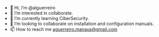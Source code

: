 - 👋 Hi, I’m @alguerreiro
- 👀 I’m interested in collaborate.
- 🌱 I’m currently learning CiberSecurity.
- 💞️ I’m looking to collaborate on installation and configuration manuals.
- 📫 How to reach me aguerreiro.manaus@gmail.com

<!---
alguerreiro/alguerreiro is a ✨ special ✨ repository because its `README.md` (this file) appears on your GitHub profile.
You can click the Preview link to take a look at your changes.
--->
